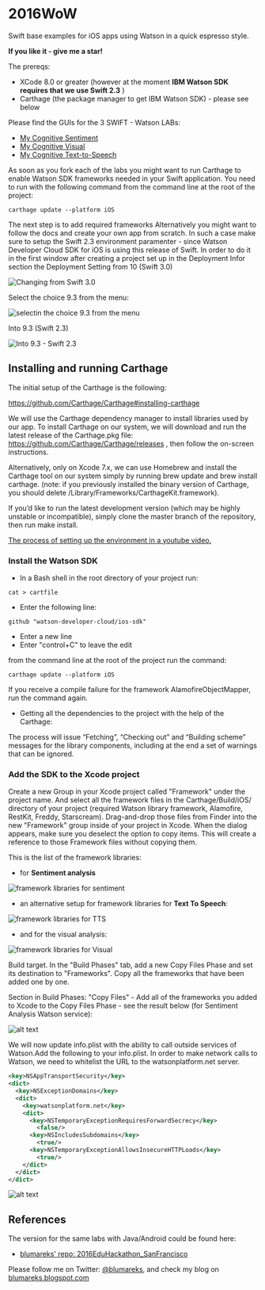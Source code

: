 # 2016WoW
Swift base examples for iOS apps using Watson in a quick espresso style.

**If you like it - give me a star!**

The prereqs:
- XCode 8.0 or greater (however at the moment **IBM Watson SDK requires that we use Swift 2.3** )
- Carthage (the package manager to get IBM Watson SDK) - please see below

Please find the GUIs for the 3 SWIFT - Watson LABs:
- [My Cognitive Sentiment](https://github.com/blumareks/2016WoW/tree/master/LabSentiment)
- [My Cognitive Visual](https://github.com/blumareks/2016WoW/tree/master/LabVisual)
- [My Cognitive Text-to-Speech](https://github.com/blumareks/2016WoW/tree/master/LabTTS)

As soon as you fork each of the labs you might want to run Carthage to enable Watson SDK frameworks needed in your Swift application. You need to run with the following command from the command line at the root of the project: 
```
carthage update --platform iOS
```

The next step is to add required frameworks
Alternatively you might want to follow the docs and create your own app from scratch. In such a case make sure to setup the Swift 2.3 environment paramenter - since Watson Developer Cloud SDK for iOS is using this release of Swift.
In order to do it in the first window after creating a project set up in the Deployment Infor section the Deployment Setting from 10 (Swift 3.0)

![Changing from Swift 3.0](https://github.com/blumareks/2016WoW/blob/master/images/setSwift_23_from_30.png "Changing from Swift 3.0")

Select the choice 9.3 from the menu:

![selectin the choice 9.3 from the menu](https://github.com/blumareks/2016WoW/blob/master/images/setSwift_23_menu.png "selecting the choice from the menu")

Into 9.3 (Swift 2.3)

![Into 9.3 - Swift 2.3](https://github.com/blumareks/2016WoW/blob/master/images/setSwift_23_done.png "Into 9.3 - Swift 2.3")

## Installing and running Carthage
The initial setup of the Carthage is the following:

https://github.com/Carthage/Carthage#installing-carthage

We will use the Carthage dependency manager to install libraries used by our app.
To install Carthage on our system, we will download and run the latest release of the Carthage.pkg file: https://github.com/Carthage/Carthage/releases , then follow the on-screen instructions.

Alternatively, only on Xcode 7.x, we can use Homebrew and install the Carthage tool on our system simply by running brew update and brew install carthage. (note: if you previously installed the binary version of Carthage, you should delete /Library/Frameworks/CarthageKit.framework).

If you’d like to run the latest development version (which may be highly unstable or incompatible), simply clone the master branch of the repository, then run make install.

[The process of setting up the environment in a youtube video.](https://youtu.be/mRUVzehJIpU)

### Install the Watson SDK
- In a Bash shell in the root directory of your project run:
```
cat > cartfile
```
- Enter the following line:
```
github "watson-developer-cloud/ios-sdk"
```
- Enter a new line
- Enter "control+C" to leave the edit

from the command line at the root of the project run the command: 
```
carthage update --platform iOS
```
If you receive a compile failure for the framework AlamofireObjectMapper, run the command again.

- Getting all the dependencies to the project with the help of the Carthage:

The process will issue “Fetching”, “Checking out” and “Building scheme” messages for the library components, including at the end a set of warnings that can be ignored. 



### Add the SDK to the Xcode project

Create a new Group in your Xcode project called "Framework" under the project name.
And select all the framework files in the Carthage/Build/iOS/ directory of your project (required Watson library framework, Alamofire, RestKit, Freddy, Starscream). Drag-and-drop those files from Finder into the new "Framework" group inside of your project in Xcode. When the dialog appears, make sure you deselect the option to copy items. This will create a reference to those Framework files without copying them.

This is the list of the framework libraries:

- for **Sentiment analysis**

![framework libraries for sentiment](https://github.com/blumareks/2016WoW/blob/master/images/SentimentFrameworks.png "framework libraries for sentiment")

- an alternative setup for framework libraries for **Text To Speech**:

![framework libraries for TTS](https://github.com/blumareks/2016WoW/blob/master/images/TTSFrameworks.png "framework libraries for TTS")

- and for the visual analysis:

![framework libraries for Visual](https://github.com/blumareks/2016WoW/blob/master/images/VisualFrameworks.png "framework libraries for Visual Analysis")


Build target. In the "Build Phases" tab, add a new Copy Files Phase and set its destination to "Frameworks".
Copy all the frameworks that have been added one by one.

Section in Build Phases: "Copy Files" - Add all of the frameworks you added to Xcode to the Copy Files Phase - see the result below (for Sentiment Analysis Watson service):

![alt text](https://github.com/blumareks/2016WoW/blob/master/images/TTSFrameworks_copyphase.png "Copy Files")



We will now update info.plist with the ability to call outside services of Watson.Add the following to your info.plist. In order to make network calls to Watson, we need to whitelist the URL to the watsonplatform.net server.
```xml
<key>NSAppTransportSecurity</key>
<dict>
  <key>NSExceptionDomains</key>
  <dict>
    <key>watsonplatform.net</key>
    <dict>
      <key>NSTemporaryExceptionRequiresForwardSecrecy</key>
        <false/>
      <key>NSIncludesSubdomains</key>
        <true/>
      <key>NSTemporaryExceptionAllowsInsecureHTTPLoads</key>
        <true/>
    </dict>
  </dict>
</dict>
```

![alt text](https://2.bp.blogspot.com/-5eM1XYycYJk/V0duGPihzsI/AAAAAAAAArw/777t2WdU39UoJv8IbIF_5lNMp1eLCeQpQCLcB/s1600/WhitelistingWatson.png "Copy Files")




## References

The version for the same labs with Java/Android could be found here:
- [blumareks' repo: 2016EduHackathon_SanFrancisco](https://github.com/blumareks/2016EduHackathon_SanFrancisco)

Please follow me on Twitter: [@blumareks](https://twitter.com/blumareks), and check my blog on [blumareks.blogspot.com](http://blumareks.blogspot.com/)

